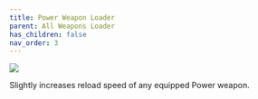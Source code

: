 ```yaml
---
title: Power Weapon Loader
parent: All Weapons Loader
has_children: false
nav_order: 3
---
```


![](https://bungie.net/common/destiny2_content/icons/c3855c543a237a448da755c08953014b.png)

Slightly increases reload speed of any equipped Power weapon.
